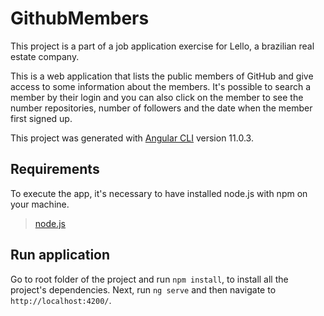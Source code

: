 # GithubMembers

This project is a part of a job application exercise for Lello, a brazilian real estate company. 

This is a web application that lists the public members of GitHub and give access to some information about the members. It's possible to search a member by their login and you can also click on the member to see the number repositories, number of followers and the date when the member first signed up. 

This project was generated with [Angular CLI](https://github.com/angular/angular-cli) version 11.0.3.

## Requirements

To execute the app, it's necessary to have installed node.js with npm on your machine.

>[node.js](https://nodejs.org/)

## Run application

Go to root folder of the project and run `npm install`, to install all the project's dependencies. Next, run `ng serve` and then navigate to `http://localhost:4200/`.